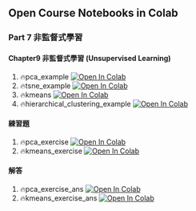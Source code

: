 ## Open Course Notebooks in Colab

### Part 7 非監督式學習
#### Chapter9 非監督式學習 (Unsupervised Learning)
1. 🔥pca_example [![Open In Colab](https://colab.research.google.com/assets/colab-badge.svg)](https://colab.research.google.com/github/TA-aiacademy/course_3.0/blob/ML/02_ML/part7/Chapter9/pca_example.ipynb)
2. 🔥tsne_example [![Open In Colab](https://colab.research.google.com/assets/colab-badge.svg)](https://colab.research.google.com/github/TA-aiacademy/course_3.0/blob/ML/02_ML/part7/Chapter9/tsne_example.ipynb)
3. 🔥kmeans [![Open In Colab](https://colab.research.google.com/assets/colab-badge.svg)](https://colab.research.google.com/github/TA-aiacademy/course_3.0/blob/ML/02_ML/part7/Chapter9/kmeans.ipynb)
4. 🔥hierarchical_clustering_example [![Open In Colab](https://colab.research.google.com/assets/colab-badge.svg)](https://colab.research.google.com/github/TA-aiacademy/course_3.0/blob/ML/02_ML/part7/Chapter9/hierarchical_clustering_example.ipynb)
#### 練習題
1. 🔥pca_exercise [![Open In Colab](https://colab.research.google.com/assets/colab-badge.svg)](https://github.com/TA-aiacademy/course_3.0/blob/main/02_ML/part7/Chapter9/excercise/problems/pca_exercise.ipynb)
2. 🔥kmeans_exercise [![Open In Colab](https://colab.research.google.com/assets/colab-badge.svg)](https://github.com/TA-aiacademy/course_3.0/blob/main/02_ML/part7/Chapter9/excercise/problems/kmeans_exercise.ipynb)
#### 解答
1. 🔥pca_exercise_ans [![Open In Colab](https://colab.research.google.com/assets/colab-badge.svg)](https://github.com/TA-aiacademy/course_3.0/blob/main/02_ML/part7/Chapter9/excercise/answers/pca_exercise_ans.ipynb)
2. 🔥kmeans_exercise_ans [![Open In Colab](https://colab.research.google.com/assets/colab-badge.svg)](https://github.com/TA-aiacademy/course_3.0/blob/main/02_ML/part7/Chapter9/excercise/answers/kmeans_exercise_ans.ipynb)
